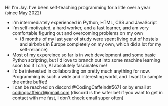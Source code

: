 Hi! I'm Jay. I've been self-teaching programming for a litle over a year (since May 2022)
- I'm intermediately experienced in Python, HTML, CSS and JavaScript
- I'm self-motivated, a hard worker, and a fast learner, and am very comfortable figuring out and overcoming problems on my own
  - (8 months of my last year of study were spent living out of hostels and airbnbs in Europe completely on my own, which did a lot for my self-reliance)
- Most of my expereince so far is in web development and some basic Python scripting, but I'd love to branch out into some machine learning soon too if I can, AI absolutely fascinates me!
- I'd be interested in collaborating on pretty much anything for now. Programming is such a wide and interesting world, and I want to sample the entire buffet!
- I can be reached on discord @CodingCaffeind#5671 or by email at codingcaffeind@gmail.com (discord is the safer bet if you want to get in contact with me fast, I don't check email super often)

<!---
AlaskanBlueJay/AlaskanBlueJay is a ✨ special ✨ repository because its `README.md` (this file) appears on your GitHub profile.
You can click the Preview link to take a look at your changes.
--->
